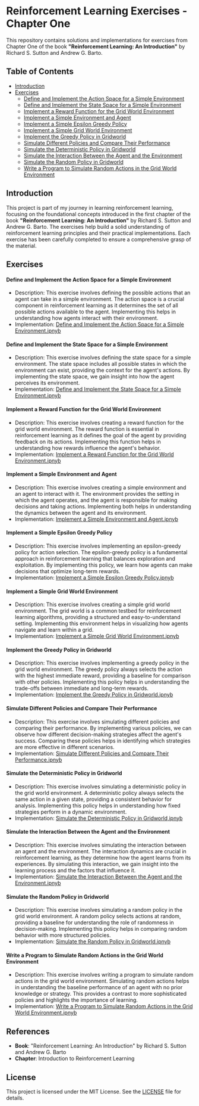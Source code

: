 # Reinforcement Learning Exercises - Chapter One

This repository contains solutions and implementations for exercises from Chapter One of the book **"Reinforcement Learning: An Introduction"** by Richard S. Sutton and Andrew G. Barto.

## Table of Contents
- [Introduction](#introduction)
- [Exercises](#exercises)
  - [Define and Implement the Action Space for a Simple Environment](#define_and_implement_the_action_space_for_a_simple_environment)
  - [Define and Implement the State Space for a Simple Environment](#define_and_implement_the_state_space_for_a_simple_environment)
  - [Implement a Reward Function for the Grid World Environment](#implement_a_reward_function_for_the_grid_world_environment)
  - [Implement a Simple Environment and Agent](#implement_a_simple_environment_and_agent)
  - [Implement a Simple Epsilon Greedy Policy](#implement_a_simple_epsilon_greedy_policy)
  - [Implement a Simple Grid World Environment](#implement_a_simple_grid_world_environment)
  - [Implement the Greedy Policy in Gridworld](#implement_the_greedy_policy_in_gridworld)
  - [Simulate Different Policies and Compare Their Performance](#simulate_different_policies_and_compare_their_performance)
  - [Simulate the Deterministic Policy in Gridworld](#simulate_the_deterministic_policy_in_gridworld)
  - [Simulate the Interaction Between the Agent and the Environment](#simulate_the_interaction_between_the_agent_and_the_environment)
  - [Simulate the Random Policy in Gridworld](#simulate_the_random_policy_in_gridworld)
  - [Write a Program to Simulate Random Actions in the Grid World Environment](#write_a_program_to_simulate_random_actions_in_the_grid_world_environment)

## Introduction 

This project is part of my journey in learning reinforcement learning, focusing on the foundational concepts introduced in the first chapter of the book **"Reinforcement Learning: An Introduction"** by Richard S. Sutton and Andrew G. Barto. The exercises help build a solid understanding of reinforcement learning principles and their practical implementations. Each exercise has been carefully completed to ensure a comprehensive grasp of the material.

## Exercises

#### Define and Implement the Action Space for a Simple Environment
- Description: This exercise involves defining the possible actions that an agent can take in a simple environment. The action space is a crucial component in reinforcement learning as it determines the set of all possible actions available to the agent. Implementing this helps in understanding how agents interact with their environment.
- Implementation: [Define and Implement the Action Space for a Simple Environment.ipnyb]([https://github.com/ranzeet013/Learning_Reinforcement_Learning/blob/main/01.%20Introduction%20to%20Reinforcement%20Learning/Define_and_implement_the_action_space_for_a_simple_environment.ipynb])

#### Define and Implement the State Space for a Simple Environment
- Description: This exercise involves defining the state space for a simple environment. The state space includes all possible states in which the environment can exist, providing the context for the agent's actions. By implementing the state space, we gain insight into how the agent perceives its environment.
- Implementation: [Define and Implement the State Space for a Simple Environment.ipnyb](https://github.com/ranzeet013/Learning_Reinforcement_Learning/blob/main/01.%20Introduction%20to%20Reinforcement%20Learning/Define_and_implement_the_state_space_for_a_simple_environment.ipynb)

#### Implement a Reward Function for the Grid World Environment
- Description: This exercise involves creating a reward function for the grid world environment. The reward function is essential in reinforcement learning as it defines the goal of the agent by providing feedback on its actions. Implementing this function helps in understanding how rewards influence the agent's behavior.
- Implementation: [Implement a Reward Function for the Grid World Environment.ipnyb](https://github.com/ranzeet013/Learning_Reinforcement_Learning/blob/main/01.%20Introduction%20to%20Reinforcement%20Learning/Implement_a_reward_function_for_the_grid_world_environment.ipynb)

#### Implement a Simple Environment and Agent
- Description: This exercise involves creating a simple environment and an agent to interact with it. The environment provides the setting in which the agent operates, and the agent is responsible for making decisions and taking actions. Implementing both helps in understanding the dynamics between the agent and its environment.
- Implementation: [Implement a Simple Environment and Agent.ipnyb](https://github.com/ranzeet013/Learning_Reinforcement_Learning/blob/main/01.%20Introduction%20to%20Reinforcement%20Learning/Implement_a_simple_environment_and_agent.ipynb)

#### Implement a Simple Epsilon Greedy Policy
- Description: This exercise involves implementing an epsilon-greedy policy for action selection. The epsilon-greedy policy is a fundamental approach in reinforcement learning that balances exploration and exploitation. By implementing this policy, we learn how agents can make decisions that optimize long-term rewards.
- Implementation: [Implement a Simple Epsilon Greedy Policy.ipnyb](https://github.com/ranzeet013/Learning_Reinforcement_Learning/blob/main/01.%20Introduction%20to%20Reinforcement%20Learning/Implement_a_simple_epsilon_greedy_policy.ipynb)

#### Implement a Simple Grid World Environment
- Description: This exercise involves creating a simple grid world environment. The grid world is a common testbed for reinforcement learning algorithms, providing a structured and easy-to-understand setting. Implementing this environment helps in visualizing how agents navigate and learn within a grid.
- Implementation: [Implement a Simple Grid World Environment.ipnyb](https://github.com/ranzeet013/Learning_Reinforcement_Learning/blob/main/01.%20Introduction%20to%20Reinforcement%20Learning/Implement_a_simple_grid_world_environment.ipynb)

#### Implement the Greedy Policy in Gridworld
- Description: This exercise involves implementing a greedy policy in the grid world environment. The greedy policy always selects the action with the highest immediate reward, providing a baseline for comparison with other policies. Implementing this policy helps in understanding the trade-offs between immediate and long-term rewards.
- Implementation: [Implement the Greedy Policy in Gridworld.ipnyb](https://github.com/ranzeet013/Learning_Reinforcement_Learning/blob/main/01.%20Introduction%20to%20Reinforcement%20Learning/Implement_the_Greedy_policy_in_gridworld.ipynb)

#### Simulate Different Policies and Compare Their Performance
- Description: This exercise involves simulating different policies and comparing their performance. By implementing various policies, we can observe how different decision-making strategies affect the agent's success. Comparing these policies helps in identifying which strategies are more effective in different scenarios.
- Implementation: [Simulate Different Policies and Compare Their Performance.ipnyb](https://github.com/ranzeet013/Learning_Reinforcement_Learning/blob/main/01.%20Introduction%20to%20Reinforcement%20Learning/Simulate_different_policies_and_compare_their_performance.ipynb)

#### Simulate the Deterministic Policy in Gridworld
- Description: This exercise involves simulating a deterministic policy in the grid world environment. A deterministic policy always selects the same action in a given state, providing a consistent behavior for analysis. Implementing this policy helps in understanding how fixed strategies perform in a dynamic environment.
- Implementation: [Simulate the Deterministic Policy in Gridworld,ipnyb](https://github.com/ranzeet013/Learning_Reinforcement_Learning/blob/main/01.%20Introduction%20to%20Reinforcement%20Learning/Simulate_the_deterministic_policy_in_gridworld.ipynb)

#### Simulate the Interaction Between the Agent and the Environment
- Description: This exercise involves simulating the interaction between an agent and the environment. The interaction dynamics are crucial in reinforcement learning, as they determine how the agent learns from its experiences. By simulating this interaction, we gain insight into the learning process and the factors that influence it.
- Implementation: [Simulate the Interaction Between the Agent and the Environment.ipnyb](https://github.com/ranzeet013/Learning_Reinforcement_Learning/blob/main/01.%20Introduction%20to%20Reinforcement%20Learning/Simulate_the_interaction_between_the_agent_and_the_environment.ipynb)

#### Simulate the Random Policy in Gridworld
- Description: This exercise involves simulating a random policy in the grid world environment. A random policy selects actions at random, providing a baseline for understanding the role of randomness in decision-making. Implementing this policy helps in comparing random behavior with more structured policies.
- Implementation: [Simulate the Random Policy in Gridworld.ipnyb](https://github.com/ranzeet013/Learning_Reinforcement_Learning/blob/main/01.%20Introduction%20to%20Reinforcement%20Learning/Simulate_the_random_policy_in_gridworld.ipynb)

#### Write a Program to Simulate Random Actions in the Grid World Environment
- Description: This exercise involves writing a program to simulate random actions in the grid world environment. Simulating random actions helps in understanding the baseline performance of an agent with no prior knowledge or strategy. This provides a contrast to more sophisticated policies and highlights the importance of learning.
- Implementation: [Write a Program to Simulate Random Actions in the Grid World Environment.ipnyb](https://github.com/ranzeet013/Learning_Reinforcement_Learning/blob/main/01.%20Introduction%20to%20Reinforcement%20Learning/Write_a_program_to_simulate_random_actions_in_the_grid_world_environment_.ipynb)

## References
- **Book**: "Reinforcement Learning: An Introduction" by Richard S. Sutton and Andrew G. Barto
- **Chapter**: Introduction to Reinforcement Learning

## License
This project is licensed under the MIT License. See the [LICENSE](LICENSE) file for details.

